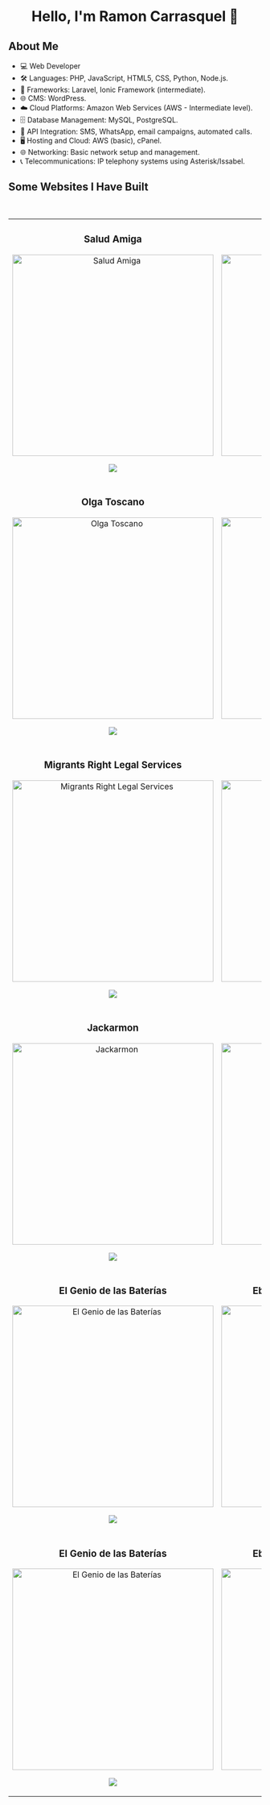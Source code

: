 <div align="center">
  <h1 align="center">Hello, I'm Ramon Carrasquel 👋</h1>
</div>

## About Me
- 💻 Web Developer 
- 🛠️ Languages: PHP, JavaScript, HTML5, CSS, Python, Node.js.
- 🧰 Frameworks: Laravel, Ionic Framework (intermediate).
-	🌐 CMS: WordPress.
-	☁️ Cloud Platforms: Amazon Web Services (AWS - Intermediate level).
-	🗄️ Database Management: MySQL, PostgreSQL.
-	🔗 API Integration: SMS, WhatsApp, email campaigns, automated calls.
-	🖥️ Hosting and Cloud: AWS (basic), cPanel.
-	🌐 Networking: Basic network setup and management.
-	📞 Telecommunications: IP telephony systems using Asterisk/Issabel.

## Some Websites I Have Built
<br>
<table width="100%">
   <tr>
      <td width="50%">
         <h3 align="center">Salud Amiga</h3>
         <div align="center">
            <a href="https://www.saludamiga.com/" target="_blank">
                <img src="https://i.imgur.com/i6TcWHo.png" width="400" alt="Salud Amiga">
            </a>
            <p>              
               <img src="https://img.shields.io/badge/WordPress-21759B?style=for-the-badge&logo=wordpress&logoColor=white">
            </p>            
         </div>
      </td>
      <td width="50%">
         <h3 align="center">Páramo House</h3>
         <div align="center">
            <a href="https://paramohouse.com/" target="_blank">
                <img src="https://i.imgur.com/clmDVlA.png" width="400" alt="Páramo House">
            </a>
            <p>
                <img src="https://img.shields.io/badge/WordPress-21759B?style=for-the-badge&logo=wordpress&logoColor=white">
            </p>
         </div>
      </td>
   </tr>
   <tr>
      <td width="50%">
         <h3 align="center">Olga Toscano</h3>
         <div align="center">
            <a href="https://olgatoscano.net/" target="_blank">
                <img src="https://i.imgur.com/jq8jA3G.png" width="400" alt="Olga Toscano">
            </a>
            <p>              
               <img src="https://img.shields.io/badge/WordPress-21759B?style=for-the-badge&logo=wordpress&logoColor=white">
            </p>            
         </div>
      </td>
      <td width="50%">
         <h3 align="center">Mujeres con Visión</h3>
         <div align="center">
            <a href="https://mujeresconvision.org/" target="_blank">
                <img src="https://i.imgur.com/PQR1n4l.png" width="400" alt="Mujeres con Visión">
            </a>
            <p>
                <img src="https://img.shields.io/badge/WordPress-21759B?style=for-the-badge&logo=wordpress&logoColor=white">
            </p>
         </div>
      </td>
   </tr>
    <tr>
        <td width="50%">
            <h3 align="center">Migrants Right Legal Services</h3>
            <div align="center">
                <a href="https://mrls.com.co/" target="_blank">
                    <img src="https://i.imgur.com/K1SjmUg.png" width="400" alt="Migrants Right Legal Services">
                </a>
                <p>
                    <img src="https://img.shields.io/badge/WordPress-21759B?style=for-the-badge&logo=wordpress&logoColor=white">
                </p>
            </div>
        </td>
        <td width="50%">
            <h3 align="center">Kusi</h3>
            <div align="center">
                <a href="https://kusimanagement.com/" target="_blank">
                    <img src="https://i.imgur.com/HNqvgUv.png" width="400" alt="Kusi">
                </a>
                <p>
                    <img src="https://img.shields.io/badge/WordPress-21759B?style=for-the-badge&logo=wordpress&logoColor=white">
                </p>
            </div>
        </td>
    </tr>
    <tr>
        <td width="50%">
            <h3 align="center">Jackarmon</h3>
            <div align="center">
                <a href="https://jackarmom.com/" target="_blank">
                    <img src="https://i.imgur.com/nCrRnW1.png" width="400" alt="Jackarmon">
                </a>
                <p>
                    <img src="https://img.shields.io/badge/WordPress-21759B?style=for-the-badge&logo=wordpress&logoColor=white">
                </p>
            </div>
        </td>
        <td width="50%">
            <h3 align="center">Eternalec</h3>
            <div align="center">
                <a href="https://eternalec.com/" target="_blank">
                    <img src="https://i.imgur.com/e4vq2N6.png" width="400" alt="Eternalec">
                </a>
                <p>
                    <img src="https://img.shields.io/badge/WordPress-21759B?style=for-the-badge&logo=wordpress&logoColor=white">
                </p>
            </div>
        </td>
    </tr>
    <tr>
        <td width="50%">
            <h3 align="center">El Genio de las Baterías</h3>
            <div align="center">
                <a href="https://elgeniodelasbaterias.com/" target="_blank">
                    <img src="https://i.imgur.com/DuWdSXk.png" width="400" alt="El Genio de las Baterías">
                </a>
                <p>
                    <img src="https://img.shields.io/badge/WordPress-21759B?style=for-the-badge&logo=wordpress&logoColor=white">
                </p>
            </div>
        </td>
        <td width="50%">
            <h3 align="center">Ebook La Vida Entre Fronteras</h3>
            <div align="center">
                <a href="https://ebook.difyfoundation.com/" target="_blank">
                    <img src="https://i.imgur.com/J4cBXlJ.png" width="400" alt="Ebook La Vida Entre Fronteras">
                </a>
                <p>
                    <img src="https://img.shields.io/badge/WordPress-21759B?style=for-the-badge&logo=wordpress&logoColor=white">
                </p>
            </div>
        </td>
    </tr>
    <tr>
        <td width="50%">
            <h3 align="center">El Genio de las Baterías</h3>
            <div align="center">
                <a href="https://elgeniodelasbaterias.com/" target="_blank">
                    <img src="https://i.imgur.com/DuWdSXk.png" width="400" alt="El Genio de las Baterías">
                </a>
                <p>
                    <img  src="https://img.shields.io/badge/WordPress-21759B?style=for-the-badge&logo=wordpress&logoColor=white">
                </p>
            </div>
        </td>
        <td width="50%">
            <h3 align="center">Ebook La Vida Entre Fronteras</h3>
            <div align="center">
                <a href="https://ebook.difyfoundation.com/" target="_blank">
                    <img src="https://i.imgur.com/J4cBXlJ.png" width="400" alt="Ebook La Vida Entre Fronteras">
                </a>
                <p>
                    <img src="https://img.shields.io/badge/WordPress-21759B?style=for-the-badge&logo=wordpress&logoColor=white">
                </p>
            </div>
        </td>
    </tr>
</table>
<!--
**rcarrasquel/rcarrasquel** is a ✨ _special_ ✨ repository because its `README.md` (this file) appears on your GitHub profile.

Here are some ideas to get you started:

- 🔭 I’m currently working on ...
- 🌱 I’m currently learning ...
- 👯 I’m looking to collaborate on ...
- 🤔 I’m looking for help with ...
- 💬 Ask me about ...
- 📫 How to reach me: ...
- 😄 Pronouns: ...
- ⚡ Fun fact: ...
-->
